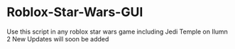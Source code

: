 # Roblox-Star-Wars-GUI
Use this script in any roblox star wars game including Jedi Temple on Ilumn 2 New Updates will soon be added
